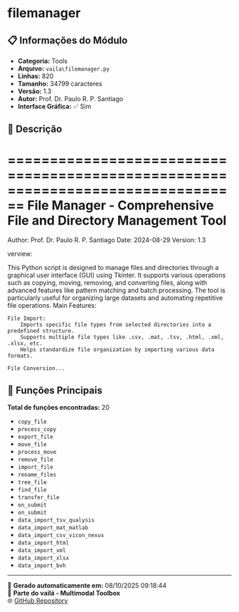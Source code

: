 # filemanager

## 📋 Informações do Módulo

- **Categoria:** Tools
- **Arquivo:** `vaila\filemanager.py`
- **Linhas:** 820
- **Tamanho:** 34799 caracteres
- **Versão:** 1.3
- **Autor:** Prof. Dr. Paulo R. P. Santiago
- **Interface Gráfica:** ✅ Sim

## 📖 Descrição


================================================================================
File Manager - Comprehensive File and Directory Management Tool
================================================================================
Author: Prof. Dr. Paulo R. P. Santiago
Date: 2024-08-29
Version: 1.3

verview:

This Python script is designed to manage files and directories through a graphical user interface (GUI) using Tkinter. It supports various operations such as copying, moving, removing, and converting files, along with advanced features like pattern matching and batch processing. The tool is particularly useful for organizing large datasets and automating repetitive file operations.
Main Features:

    File Import:
        Imports specific file types from selected directories into a predefined structure.
        Supports multiple file types like .csv, .mat, .tsv, .html, .xml, .xlsx, etc.
        Helps standardize file organization by importing various data formats.

    File Conversion...

## 🔧 Funções Principais

**Total de funções encontradas:** 20

- `copy_file`
- `process_copy`
- `export_file`
- `move_file`
- `process_move`
- `remove_file`
- `import_file`
- `rename_files`
- `tree_file`
- `find_file`
- `transfer_file`
- `on_submit`
- `on_submit`
- `data_import_tsv_qualysis`
- `data_import_mat_matlab`
- `data_import_csv_vicon_nexus`
- `data_import_html`
- `data_import_xml`
- `data_import_xlsx`
- `data_import_bvh`




---

📅 **Gerado automaticamente em:** 08/10/2025 09:18:44  
🔗 **Parte do vailá - Multimodal Toolbox**  
🌐 [GitHub Repository](https://github.com/vaila-multimodaltoolbox/vaila)
